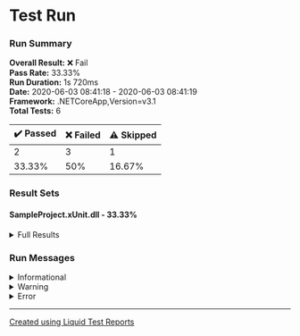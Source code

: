 ﻿
# Test Run
### Run Summary

<p>
<strong>Overall Result:</strong> ❌ Fail <br />
<strong>Pass Rate:</strong> 33.33% <br />
<strong>Run Duration:</strong> 1s 720ms <br />
<strong>Date:</strong> 2020-06-03 08:41:18 - 2020-06-03 08:41:19 <br />
<strong>Framework:</strong> .NETCoreApp,Version=v3.1 <br />
<strong>Total Tests:</strong> 6 <br />
</p>

<table>
<thead>
<tr>
<th>✔️ Passed</th>
<th>❌ Failed</th>
<th>⚠️ Skipped</th>
</tr>
</thead>
<tbody>
<tr>
<td>2</td>
<td>3</td>
<td>1</td>
</tr>
<tr>
<td>33.33%</td>
<td>50%</td>
<td>16.67%</td>
</tr>
</tbody>
</table>

### Result Sets
#### SampleProject.xUnit.dll - 33.33%
<details>
<summary>Full Results</summary>
<table>
<thead>
<tr>
<th>Result</th>
<th>Test</th>
<th>Duration</th>
</tr>
</thead>
<tr>
<td> ✔️ Passed </td>
<td>SampleProject.xUnit.TestServiceTests.TestTheory(expected: True)</td>
<td>8ms</td>
</tr>
<tr>
<td> ❌ Failed </td>
<td>SampleProject.xUnit.TestServiceTests.TestTheory(expected: False)<blockquote><details>
<summary>Error Message</summary>
<pre><code>Assert.Equal() Failure
Expected: False
Actual:   True</code></pre>
</details></blockquote>
</td>
<td>4ms</td>
</tr>
<tr>
<td> ⚠️ Skipped </td>
<td>SampleProject.xUnit.TestServiceTests.SkipTest</td>
<td>1ms</td>
</tr>
<tr>
<td> ❌ Failed </td>
<td>SampleProject.xUnit.TestServiceTests.TestThrowingException<blockquote><details>
<summary>Error Message</summary>
<pre><code>System.Exception : Pretty good exception</code></pre>
</details></blockquote>
</td>
<td>1ms</td>
</tr>
<tr>
<td> ✔️ Passed </td>
<td>SampleProject.xUnit.TestServiceTests.PassingTest</td>
<td>< 1ms</td>
</tr>
<tr>
<td> ❌ Failed </td>
<td>SampleProject.xUnit.TestServiceTests.FailTest<blockquote><details>
<summary>Error Message</summary>
<pre><code>Assert.True() Failure
Expected: True
Actual:   False</code></pre>
</details></blockquote>
</td>
<td>1ms</td>
</tr>
</tbody>
</table>
</details>

### Run Messages
<details>
<summary>Informational</summary>
<pre><code>
[xUnit.net 00:00:00.00] xUnit.net VSTest Adapter v2.4.1 (64-bit .NET Core 3.1.3)
[xUnit.net 00:00:00.58]   Discovering: SampleProject.xUnit
[xUnit.net 00:00:00.67]   Discovered:  SampleProject.xUnit
[xUnit.net 00:00:00.67]   Starting:    SampleProject.xUnit
[xUnit.net 00:00:00.82]       Assert.Equal() Failure
[xUnit.net 00:00:00.82]       Expected: False
[xUnit.net 00:00:00.82]       Actual:   True
[xUnit.net 00:00:00.82]       Stack Trace:
[xUnit.net 00:00:00.82]         C:\github\LiquidTestReports\test\SampleProject\SampleProject.Tests.xUnit\TestServiceTests.cs(29,0): at SampleProject.xUnit.TestServiceTests.TestTheory(Boolean expected)
[xUnit.net 00:00:00.82]       Output:
[xUnit.net 00:00:00.82]         Running SampleProject.Tests.xUnit tests
[xUnit.net 00:00:00.82]       Skipped
[xUnit.net 00:00:00.82]       System.Exception : Pretty good exception
[xUnit.net 00:00:00.82]       Stack Trace:
[xUnit.net 00:00:00.82]         C:\github\LiquidTestReports\test\SampleProject\SampleProject\TestService.cs(19,0): at SampleProject.TestService.GetException()
[xUnit.net 00:00:00.82]         C:\github\LiquidTestReports\test\SampleProject\SampleProject.Tests.xUnit\TestServiceTests.cs(54,0): at SampleProject.xUnit.TestServiceTests.TestThrowingException()
[xUnit.net 00:00:00.82]       Output:
[xUnit.net 00:00:00.82]         Running SampleProject.Tests.xUnit tests
[xUnit.net 00:00:00.83]       Assert.True() Failure
[xUnit.net 00:00:00.83]       Expected: True
[xUnit.net 00:00:00.83]       Actual:   False
[xUnit.net 00:00:00.83]       Stack Trace:
[xUnit.net 00:00:00.83]         C:\github\LiquidTestReports\test\SampleProject\SampleProject.Tests.xUnit\TestServiceTests.cs(65,0): at SampleProject.xUnit.TestServiceTests.FailTest()
[xUnit.net 00:00:00.83]       Output:
[xUnit.net 00:00:00.83]         Running SampleProject.Tests.xUnit tests
[xUnit.net 00:00:00.83]         This test will fail
[xUnit.net 00:00:00.83]   Finished:    SampleProject.xUnit
</code></pre>
</details>

<details>
<summary>Warning</summary>
<pre><code>
[xUnit.net 00:00:00.82]     SampleProject.xUnit.TestServiceTests.SkipTest [SKIP]
</code></pre>
</details>

<details>
<summary>Error</summary>
<pre><code>
[xUnit.net 00:00:00.82]     SampleProject.xUnit.TestServiceTests.TestTheory(expected: False) [FAIL]
[xUnit.net 00:00:00.82]     SampleProject.xUnit.TestServiceTests.TestThrowingException [FAIL]
[xUnit.net 00:00:00.83]     SampleProject.xUnit.TestServiceTests.FailTest [FAIL]
</code></pre>
</details>


----

[Created using Liquid Test Reports](https://github.com/kurtmkurtm/LiquidTestReports)